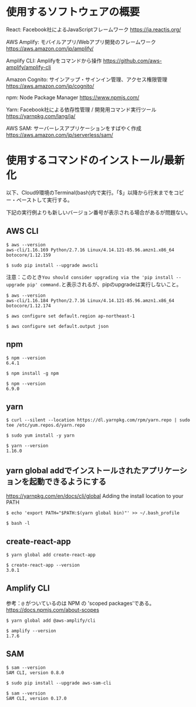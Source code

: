 # 使用するソフトウェアの概要

React: Facebook社によるJavaScriptフレームワーク
https://ja.reactjs.org/

AWS Amplify: モバイルアプリ/Webアプリ開発のフレームワーク
https://aws.amazon.com/jp/amplify/

Amplify CLI: Amplifyをコマンドから操作
https://github.com/aws-amplify/amplify-cli

Amazon Cognito: サインアップ・サインイン管理、アクセス権限管理
https://aws.amazon.com/jp/cognito/

npm: Node Package Manager
https://www.npmjs.com/

Yarn: Facebook社による依存性管理 / 開発用コマンド実行ツール
https://yarnpkg.com/lang/ja/

AWS SAM: サーバーレスアプリケーションをすばやく作成
https://aws.amazon.com/jp/serverless/sam/

# 使用するコマンドのインストール/最新化

以下、Cloud9環境のTerminal(bash)内で実行。「$」以降から行末までをコピー・ペーストして実行する。

下記の実行例よりも新しいバージョン番号が表示される場合があるが問題ない。

## AWS CLI
```
$ aws --version
aws-cli/1.16.169 Python/2.7.16 Linux/4.14.121-85.96.amzn1.x86_64 botocore/1.12.159

$ sudo pip install --upgrade awscli
```

注意：このとき`You should consider upgrading via the 'pip install --upgrade pip' command.`と表示されるが、pipのupgradeは実行しないこと。

```
$ aws --version
aws-cli/1.16.184 Python/2.7.16 Linux/4.14.121-85.96.amzn1.x86_64 botocore/1.12.174

$ aws configure set default.region ap-northeast-1

$ aws configure set default.output json
```

## npm

```
$ npm --version
6.4.1

$ npm install -g npm

$ npm --version
6.9.0
```

## yarn

```
$ curl --silent --location https://dl.yarnpkg.com/rpm/yarn.repo | sudo tee /etc/yum.repos.d/yarn.repo

$ sudo yum install -y yarn

$ yarn --version
1.16.0
```

## yarn global addでインストールされたアプリケーションを起動できるようにする

https://yarnpkg.com/en/docs/cli/global
Adding the install location to your PATH

```
$ echo 'export PATH="$PATH:$(yarn global bin)"' >> ~/.bash_profile

$ bash -l
```

## create-react-app
```
$ yarn global add create-react-app

$ create-react-app --version
3.0.1
```


## Amplify CLI

参考：`@` がついているのは NPM の 'scoped packages'である。https://docs.npmjs.com/about-scopes

```
$ yarn global add @aws-amplify/cli

$ amplify --version
1.7.6
```

## SAM
```
$ sam --version
SAM CLI, version 0.8.0

$ sudo pip install --upgrade aws-sam-cli

$ sam --version
SAM CLI, version 0.17.0
```
